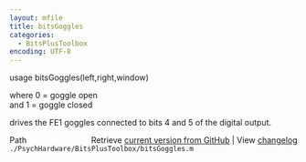 ```yaml
---
layout: mfile
title: bitsGoggles
categories:
  - BitsPlusToolbox
encoding: UTF-8
---
```


usage bitsGoggles(left,right,window)  

where 0 = goggle open  
and 1 = goggle closed  

drives the FE1 goggles connected to bits 4 and 5 of the digital output.  


<div class="code_header" style="text-align:right;">
  <span style="float:left;">Path&nbsp;&nbsp;</span> <span class="counter">Retrieve <a href=
  "https://raw.github.com/Psychtoolbox-3/Psychtoolbox-3/beta/./PsychHardware/BitsPlusToolbox/bitsGoggles.m">current version from GitHub</a> | View <a href=
  "https://github.com/Psychtoolbox-3/Psychtoolbox-3/commits/beta/./PsychHardware/BitsPlusToolbox/bitsGoggles.m">changelog</a></span>
</div>
<div class="code">
  <code>./PsychHardware/BitsPlusToolbox/bitsGoggles.m</code>
</div>
